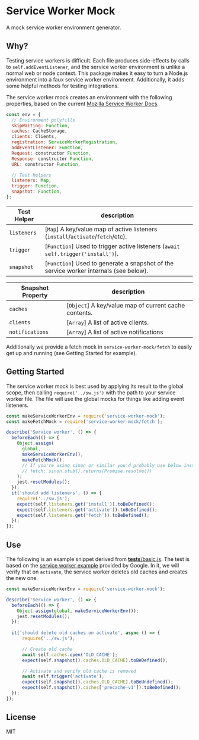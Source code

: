 Service Worker Mock
=========================
A mock service worker environment generator.

## Why?
Testing service workers is difficult. Each file produces side-effects by calls to `self.addEventListener`, and the service worker environment is unlike a normal web or node context. This package makes it easy to turn a Node.js environment into a faux service worker environment. Additionally, it adds some helpful methods for testing integrations.

The service worker mock creates an environment with the following properties, based on the current [Mozilla Service Worker Docs](https://developer.mozilla.org/en-US/docs/Web/API/Service_Worker_API).
```js
const env = {
  // Environment polyfills
  skipWaiting: Function,
  caches: CacheStorage,
  clients: Clients,
  registration: ServiceWorkerRegistration,
  addEventListener: Function,
  Request: constructor Function,
  Response: constructor Function,
  URL: constructor Function,

  // Test helpers
  listeners: Map,
  trigger: Function,
  snapshot: Function,
};
 ```

 Test Helper   | description
-------------- | -----------
`listeners`    | [`Map`] A key/value map of active listeners (`install`/`activate`/`fetch`/etc).
`trigger`      | [`Function`] Used to trigger active listeners (`await self.trigger('install')`).
`snapshot`     | [`Function`] Used to generate a snapshot of the service worker internals (see below).

 Snapshot Property   | description
-------------------- | -----------
`caches`              | [`Object`] A key/value map of current cache contents.
`clients`            | [`Array`] A list of active clients.
`notifications`      | [`Array`] A list of active notifications

Additionally we provide a fetch mock in `service-worker-mock/fetch` to easily get up and running (see Getting Started for example).

## Getting Started
The service worker mock is best used by applying its result to the global scope, then calling `require('../sw.js')` with the path to your service worker file. The file will use the global mocks for things like adding event listeners.
```js
const makeServiceWorkerEnv = require('service-worker-mock');
const makeFetchMock = require('service-worker-mock/fetch');

describe('Service worker', () => {
  beforeEach(() => {
    Object.assign(
      global,
      makeServiceWorkerEnv(),
      makeFetchMock(),
      // If you're using sinon or similar you'd probably use below instead of makeFetchMock
      // fetch: sinon.stub().returns(Promise.resolve())
    );
    jest.resetModules();
  });
  it('should add listeners', () => {
    require('../sw.js');
    expect(self.listeners.get('install')).toBeDefined();
    expect(self.listeners.get('activate')).toBeDefined();
    expect(self.listeners.get('fetch')).toBeDefined();
  });
});
```

## Use
The following is an example snippet derived from [__tests__/basic.js](https://github.com/pinterest/service-workers/blob/master/packages/service-worker-mock/__tests__/basic.js). The test is based on the [service worker example](https://github.com/GoogleChrome/samples/blob/gh-pages/service-worker/basic/service-worker.js) provided by Google. In it, we will verify that on `activate`, the service worker deletes old caches and creates the new one.

```js
const makeServiceWorkerEnv = require('service-worker-mock');

describe('Service worker', () => {
  beforeEach(() => {
    Object.assign(global, makeServiceWorkerEnv());
    jest.resetModules();
  });
  
  it('should delete old caches on activate', async () => {
      require('../sw.js');

      // Create old cache
      await self.caches.open('OLD_CACHE');
      expect(self.snapshot().caches.OLD_CACHE).toBeDefined();

      // Activate and verify old cache is removed
      await self.trigger('activate');
      expect(self.snapshot().caches.OLD_CACHE).toBeUndefined();
      expect(self.snapshot().caches['precache-v1']).toBeDefined();
  });
});
```

## License

MIT
